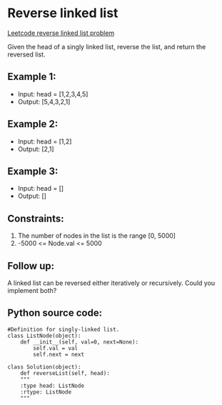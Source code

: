 # Reverse linked list

[Leetcode reverse linked list problem](https://leetcode.com/problems/reverse-linked-list/)

Given the head of a singly linked list, reverse the list, and return the reversed list.

## Example 1:

- Input: head = [1,2,3,4,5]
- Output: [5,4,3,2,1]

## Example 2:

+ Input: head = [1,2]
+ Output: [2,1]

## Example 3:

* Input: head = []
* Output: []

## Constraints:

1. The number of nodes in the list is the range [0, 5000]
2. -5000 <= Node.val <= 5000

## Follow up:

A linked list can be reversed either iteratively or recursively. Could you implement both?

## Python source code:

    #Definition for singly-linked list.
    class ListNode(object):
        def __init__(self, val=0, next=None):
            self.val = val
            self.next = next

    class Solution(object):
        def reverseList(self, head):
        """
        :type head: ListNode
        :rtype: ListNode
        """

